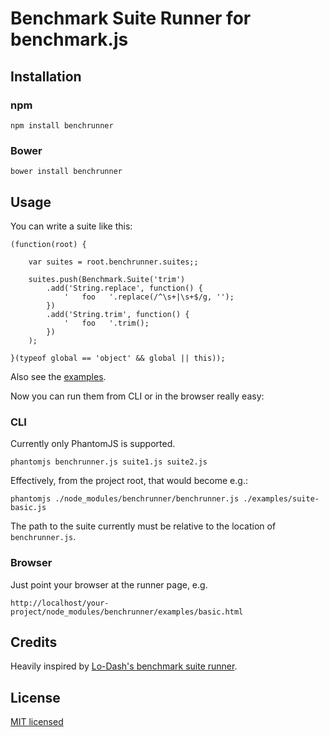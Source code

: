 # Benchmark Suite Runner for benchmark.js

## Installation

### npm

    npm install benchrunner

### Bower

    bower install benchrunner

## Usage

You can write a suite like this:

    (function(root) {
    
        var suites = root.benchrunner.suites;;
    
        suites.push(Benchmark.Suite('trim')
            .add('String.replace', function() {
                '   foo   '.replace(/^\s+|\s+$/g, '');
            })
            .add('String.trim', function() {
                '   foo   '.trim();
            })
        );
    
    }(typeof global == 'object' && global || this));

Also see the [examples](examples/).

Now you can run them from CLI or in the browser really easy:

### CLI

Currently only PhantomJS is supported.

	phantomjs benchrunner.js suite1.js suite2.js

Effectively, from the project root, that would become e.g.:

    phantomjs ./node_modules/benchrunner/benchrunner.js ./examples/suite-basic.js

The path to the suite currently must be relative to the location of `benchrunner.js`.

### Browser

Just point your browser at the runner page, e.g.

    http://localhost/your-project/node_modules/benchrunner/examples/basic.html

## Credits

Heavily inspired by [Lo-Dash's benchmark suite runner](https://github.com/lodash/lodash/blob/master/perf/perf.js).

## License

[MIT licensed](http://webpro.mit-license.org)
